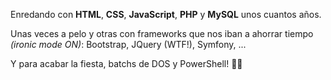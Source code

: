 Enredando con **HTML**, **CSS**, **JavaScript**, **PHP** y **MySQL** unos cuantos años. 

Unas veces a pelo y otras con frameworks que nos iban a ahorrar tiempo _(ironic mode ON)_: Bootstrap, JQuery (WTF!), Symfony, ...

Y para acabar la fiesta, batchs de DOS y PowerShell! :man_facepalming:
